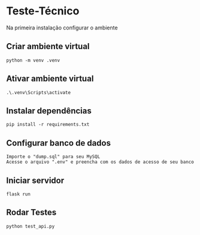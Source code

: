 # Teste-Técnico


Na primeira instalação configurar o ambiente

## Criar ambiente virtual
```
python -m venv .venv
```

## Ativar ambiente virtual
```
.\.venv\Scripts\activate
```

## Instalar dependências
```
pip install -r requirements.txt
```

## Configurar banco de dados
```
Importe o "dump.sql" para seu MySQL
Acesse o arquivo ".env" e preencha com os dados de acesso de seu banco
```

## Iniciar servidor
```
flask run
```

## Rodar Testes
```
python test_api.py
```
